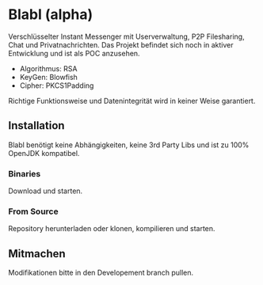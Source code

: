 # Blabl (alpha)

Verschlüsselter Instant Messenger mit Userverwaltung, P2P Filesharing, Chat und Privatnachrichten. Das Projekt befindet sich noch in aktiver Entwicklung und ist als POC anzusehen. 

- Algorithmus: RSA
- KeyGen: Blowfish
- Cipher: PKCS1Padding

Richtige Funktionsweise und Datenintegrität wird in keiner Weise garantiert.

## Installation

Blabl benötigt keine Abhängigkeiten, keine 3rd Party Libs und ist zu 100% OpenJDK kompatibel.

### Binaries

Download und starten.

### From Source

Repository herunterladen oder klonen, kompilieren und starten.

## Mitmachen

Modifikationen bitte in den Developement branch pullen.
